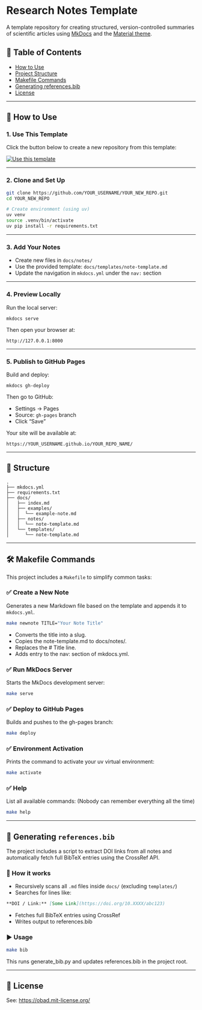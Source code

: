 # Research Notes Template

A template repository for creating structured, version-controlled summaries of scientific articles using [MkDocs](https://www.mkdocs.org/) and the [Material theme](https://squidfunk.github.io/mkdocs-material/).

## 📑 Table of Contents

- [How to Use](#-how-to-use)
- [Project Structure](#-structure)
- [Makefile Commands](#-makefile-commands)
- [Generating references.bib](#-generating-referencesbib)
- [License](#-license)

---

## 🔧 How to Use

### 1. Use This Template

Click the button below to create a new repository from this template:

[![Use this template](https://img.shields.io/badge/Use%20this-template-blue?style=for-the-badge)](https://github.com/Obadowski/research-notes-template/generate)

---

### 2. Clone and Set Up

```bash
git clone https://github.com/YOUR_USERNAME/YOUR_NEW_REPO.git
cd YOUR_NEW_REPO

# Create environment (using uv)
uv venv
source .venv/bin/activate
uv pip install -r requirements.txt
```
---
### 3. Add Your Notes

- Create new files in `docs/notes/`
- Use the provided template: `docs/templates/note-template.md`
- Update the navigation in `mkdocs.yml` under the `nav:` section

---

### 4. Preview Locally

Run the local server:

    mkdocs serve

Then open your browser at:

    http://127.0.0.1:8000

---

### 5. Publish to GitHub Pages

Build and deploy:

    mkdocs gh-deploy

Then go to GitHub:

- Settings → Pages
- Source: `gh-pages` branch
- Click “Save”

Your site will be available at:

    https://YOUR_USERNAME.github.io/YOUR_REPO_NAME/

---

## 📁 Structure

    .
    ├── mkdocs.yml
    ├── requirements.txt
    ├── docs/
    │   ├── index.md
    │   ├── examples/
    │   │  └── example-note.md
    │   ├── notes/
    │   │  └── note-template.md
    │   └── templates/
    │      └── note-template.md
---

## 🛠 Makefile Commands

This project includes a `Makefile` to simplify common tasks:

### ✅ Create a New Note

Generates a new Markdown file based on the template and appends it to `mkdocs.yml`.

```bash
make newnote TITLE="Your Note Title"
```

- Converts the title into a slug.
- Copies the note-template.md to docs/notes/.
- Replaces the # Title line.
- Adds entry to the nav: section of mkdocs.yml.

### ✅ Run MkDocs Server
Starts the MkDocs development server:
```bash
make serve
```

### ✅ Deploy to GitHub Pages
Builds and pushes to the gh-pages branch:
```bash
make deploy
```

### ✅ Environment Activation
Prints the command to activate your uv virtual environment:
```bash
make activate
```

### ✅ Help
List all available commands: (Nobody can remember everything all the time)
```bash
make help
```
---

## 🧾 Generating `references.bib`

The project includes a script to extract DOI links from all notes and automatically fetch full BibTeX entries using the CrossRef API.

### 🔁 How it works

- Recursively scans all `.md` files inside `docs/` (excluding `templates/`)
- Searches for lines like:

```markdown
**DOI / Link:** [Some Link](https://doi.org/10.XXXX/abc123)
```
- Fetches full BibTeX entries using CrossRef
- Writes output to references.bib

### ▶️ Usage
```bash
make bib
```
This runs generate_bib.py and updates references.bib in the project root.

---

## 📄 License

See: https://obad.mit-license.org/
